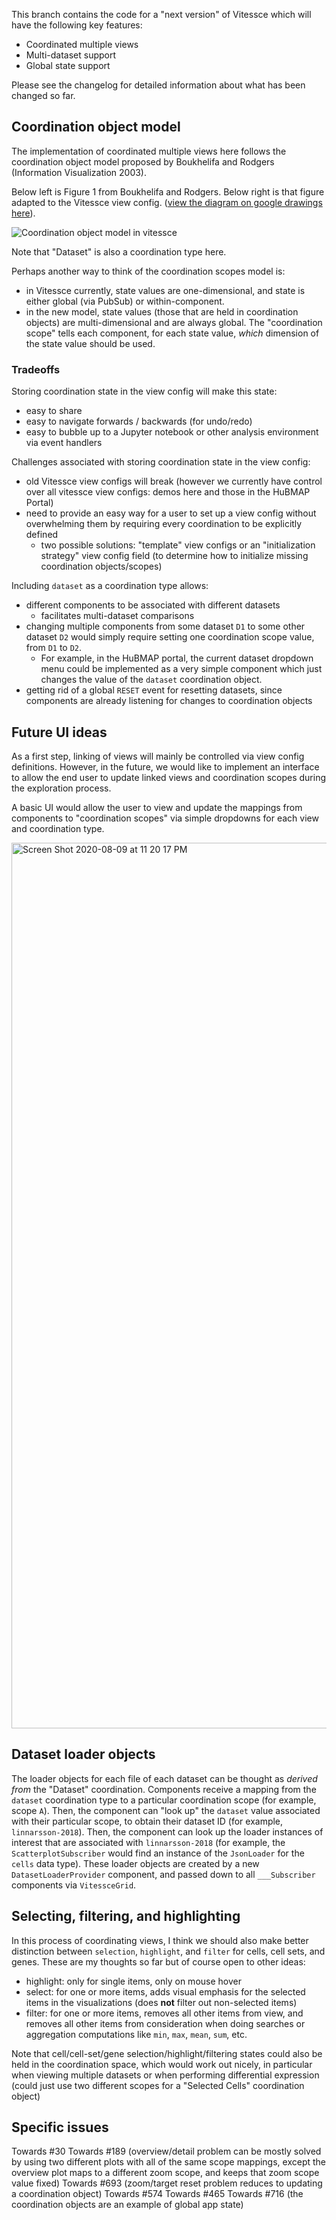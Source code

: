 This branch contains the code for a "next version" of Vitessce which will have the following key features:
- Coordinated multiple views
- Multi-dataset support
- Global state support

Please see the changelog for detailed information about what has been changed so far.

## Coordination object model

The implementation of coordinated multiple views here follows the coordination object model proposed by Boukhelifa and Rodgers (Information Visualization 2003).

Below left is Figure 1 from Boukhelifa and Rodgers. Below right is that figure adapted to the Vitessce view config. ([view the diagram on google drawings here](https://docs.google.com/drawings/d/1jsNd2aG3OFlHfNzI3nfOl6UpMACw9JKyexCQUEd31fc/edit)).

![Coordination object model in vitessce](https://user-images.githubusercontent.com/7525285/89790691-49008b00-daf0-11ea-95b5-cd74fe3499af.png)

Note that "Dataset" is also a coordination type here.


Perhaps another way to think of the coordination scopes model is:
- in Vitessce currently, state values are one-dimensional, and state is either global (via PubSub) or within-component.
- in the new model, state values (those that are held in coordination objects) are multi-dimensional and are always global. The "coordination scope" tells each component, for each state value, _which_ dimension of the state value should be used.


### Tradeoffs

Storing coordination state in the view config will make this state:
- easy to share
- easy to navigate forwards / backwards (for undo/redo)
- easy to bubble up to a Jupyter notebook or other analysis environment via event handlers

Challenges associated with storing coordination state in the view config:
- old Vitessce view configs will break (however we currently have control over all vitessce view configs: demos here and those in the HuBMAP Portal)
- need to provide an easy way for a user to set up a view config without overwhelming them by requiring every coordination to be explicitly defined
    - two possible solutions: "template" view configs or an "initialization strategy" view config field (to determine how to initialize missing coordination objects/scopes)

Including `dataset` as a coordination type allows:
- different components to be associated with different datasets
    - facilitates multi-dataset comparisons
- changing multiple components from some dataset `D1` to some other dataset `D2` would simply require setting one coordination scope value, from `D1` to `D2`.
    - For example, in the HuBMAP portal, the current dataset dropdown menu could be implemented as a very simple component which just changes the value of the `dataset` coordination object.
- getting rid of a global `RESET` event for resetting datasets, since components are already listening for changes to coordination objects


## Future UI ideas

As a first step, linking of views will mainly be controlled via view config definitions.
However, in the future, we would like to implement an interface to allow the end user to update linked views and coordination scopes during the exploration process.

A basic UI would allow the user to view and update the mappings from components to "coordination scopes" via simple dropdowns for each view and coordination type.

<img width="1417" alt="Screen Shot 2020-08-09 at 11 20 17 PM" src="https://user-images.githubusercontent.com/7525285/89749769-242bf980-da97-11ea-8136-4309b70f98c8.png">

<!--
For example, in the above mockup, notice that the PCA and t-SNE scatterplots have different coordination scopes for the "Cell Color Encoding" coordination type. Perhaps the value of the `Cell Color Encoding` coordination object looks like `{ A: 'cell-set-colors', B: 'gene-expression' }`, meaning that the PCA scatterplot cells would be colored by the colors of the currently-selected cell sets, while the t-SNE scatterplot cells would be colored by the gene expression values of the currently-selected gene.

This would also facilitate multi-dataset comparisons. For example, if you want to compare `linnarsson-2018` to `dries-2019`, just create two different scopes for the `dataset` coordination object. Then, map the half of the components to scope `A` and the other half to scope `B`, where the coordination object value looks like  `{ A: 'linnarsson-2018', B: 'dries-2019' }`. Then, let's say you want to switch the comparison, and now you want to compare `linnarsson-2018` to `spraggins-2020`. Then the only thing you need to do is update the coordination object `{ A: 'linnarsson-2018', B: 'spraggins-2020' }`. (Assuming the view config `datasets` property was an array containing the file URL mappings for all 3 datasets `linnarsson-2018`, `dries-2019`, and `spraggins-2020`).
-->

## Dataset loader objects

The loader objects for each file of each dataset can be thought as _derived from_ the "Dataset" coordination. Components receive a mapping from the `dataset` coordination type to a particular coordination scope (for example, scope `A`). Then, the component can "look up" the `dataset` value associated with their particular scope, to obtain their dataset ID (for example, `linnarsson-2018`). Then, the component can look up the loader instances of interest that are associated with `linnarsson-2018` (for example, the `ScatterplotSubscriber` would find an instance of the `JsonLoader` for the `cells` data type). These loader objects are created by a new `DatasetLoaderProvider` component, and passed down to all `___Subscriber` components via `VitessceGrid`.


## Selecting, filtering, and highlighting

In this process of coordinating views, I think we should also make better distinction between `selection`, `highlight`, and `filter` for cells, cell sets, and genes. These are my thoughts so far but of course open to other ideas:
- highlight: only for single items, only on mouse hover
- select: for one or more items, adds visual emphasis for the selected items in the visualizations (does **not** filter out non-selected items)
- filter: for one or more items, removes all other items from view, and removes all other items from consideration when doing searches or aggregation computations like `min`, `max`, `mean`, `sum`, etc.

Note that cell/cell-set/gene selection/highlight/filtering states could also be held in the coordination space, which would work out nicely, in particular when viewing multiple datasets or when performing differential expression (could just use two different scopes for a "Selected Cells" coordination object)


## Specific issues

Towards #30 
Towards #189 (overview/detail problem can be mostly solved by using two different plots with all of the same scope mappings, except the overview plot maps to a different zoom scope, and keeps that zoom scope value fixed)
Towards #693 (zoom/target reset problem reduces to updating a coordination object)
Towards #574 
Towards #465 
Towards #716 (the coordination objects are an example of global app state)


